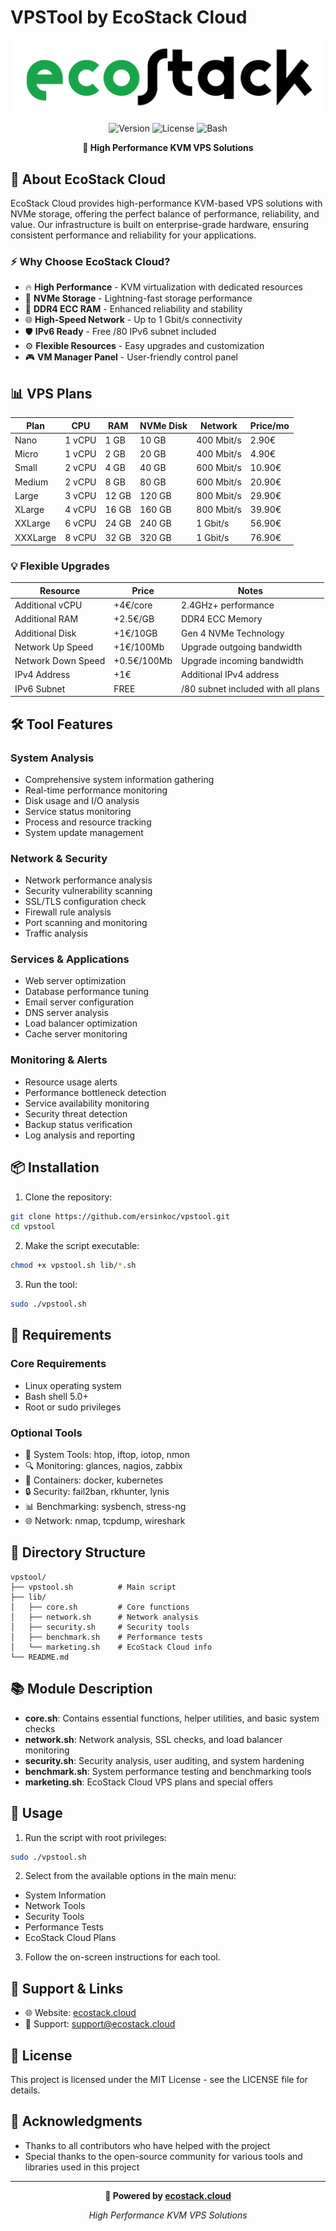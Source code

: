 # VPSTool by EcoStack Cloud

<div align="center">

![EcoStack Cloud](assets/logo.png)

![Version](https://img.shields.io/badge/version-1.0-blue.svg)
![License](https://img.shields.io/badge/license-MIT-green.svg)
![Bash](https://img.shields.io/badge/bash-5.0%2B-orange.svg)

**🚀 High Performance KVM VPS Solutions**

</div>

## 🌟 About EcoStack Cloud

EcoStack Cloud provides high-performance KVM-based VPS solutions with NVMe storage, offering the perfect balance of performance, reliability, and value. Our infrastructure is built on enterprise-grade hardware, ensuring consistent performance and reliability for your applications.

### ⚡ Why Choose EcoStack Cloud?

- 🔥 **High Performance** - KVM virtualization with dedicated resources
- 💾 **NVMe Storage** - Lightning-fast storage performance
- 🔧 **DDR4 ECC RAM** - Enhanced reliability and stability
- 🌐 **High-Speed Network** - Up to 1 Gbit/s connectivity
- 🛡️ **IPv6 Ready** - Free /80 IPv6 subnet included
- ⚙️ **Flexible Resources** - Easy upgrades and customization
- 🎮 **VM Manager Panel** - User-friendly control panel

## 📊 VPS Plans

| Plan     | CPU    | RAM   | NVMe Disk | Network    | Price/mo |
|----------|--------|-------|-----------|------------|----------|
| Nano     | 1 vCPU | 1 GB  | 10 GB     | 400 Mbit/s | 2.90€    |
| Micro    | 1 vCPU | 2 GB  | 20 GB     | 400 Mbit/s | 4.90€    |
| Small    | 2 vCPU | 4 GB  | 40 GB     | 600 Mbit/s | 10.90€   |
| Medium   | 2 vCPU | 8 GB  | 80 GB     | 600 Mbit/s | 20.90€   |
| Large    | 3 vCPU | 12 GB | 120 GB    | 800 Mbit/s | 29.90€   |
| XLarge   | 4 vCPU | 16 GB | 160 GB    | 800 Mbit/s | 39.90€   |
| XXLarge  | 6 vCPU | 24 GB | 240 GB    | 1 Gbit/s   | 56.90€   |
| XXXLarge | 8 vCPU | 32 GB | 320 GB    | 1 Gbit/s   | 76.90€   |

### 💡 Flexible Upgrades

| Resource          | Price     | Notes                                    |
|-------------------|-----------|------------------------------------------|
| Additional vCPU   | +4€/core  | 2.4GHz+ performance                     |
| Additional RAM    | +2.5€/GB  | DDR4 ECC Memory                         |
| Additional Disk   | +1€/10GB  | Gen 4 NVMe Technology                   |
| Network Up Speed  | +1€/100Mb | Upgrade outgoing bandwidth              |
| Network Down Speed| +0.5€/100Mb| Upgrade incoming bandwidth             |
| IPv4 Address      | +1€       | Additional IPv4 address                 |
| IPv6 Subnet       | FREE      | /80 subnet included with all plans      |

## 🛠️ Tool Features

### System Analysis
- Comprehensive system information gathering
- Real-time performance monitoring
- Disk usage and I/O analysis
- Service status monitoring
- Process and resource tracking
- System update management

### Network & Security
- Network performance analysis
- Security vulnerability scanning
- SSL/TLS configuration check
- Firewall rule analysis
- Port scanning and monitoring
- Traffic analysis

### Services & Applications
- Web server optimization
- Database performance tuning
- Email server configuration
- DNS server analysis
- Load balancer optimization
- Cache server monitoring

### Monitoring & Alerts
- Resource usage alerts
- Performance bottleneck detection
- Service availability monitoring
- Security threat detection
- Backup status verification
- Log analysis and reporting

## 📦 Installation

1. Clone the repository:
```bash
git clone https://github.com/ersinkoc/vpstool.git
cd vpstool
```

2. Make the script executable:
```bash
chmod +x vpstool.sh lib/*.sh
```

3. Run the tool:
```bash
sudo ./vpstool.sh
```

## 🔧 Requirements

### Core Requirements
- Linux operating system
- Bash shell 5.0+
- Root or sudo privileges

### Optional Tools
- 🔧 System Tools: htop, iftop, iotop, nmon
- 🔍 Monitoring: glances, nagios, zabbix
- 🐳 Containers: docker, kubernetes
- 🔒 Security: fail2ban, rkhunter, lynis
- 📊 Benchmarking: sysbench, stress-ng
- 🌐 Network: nmap, tcpdump, wireshark

## 📂 Directory Structure

```
vpstool/
├── vpstool.sh          # Main script
├── lib/
│   ├── core.sh         # Core functions
│   ├── network.sh      # Network analysis
│   ├── security.sh     # Security tools
│   ├── benchmark.sh    # Performance tests
│   └── marketing.sh    # EcoStack Cloud info
└── README.md
```

## 📚 Module Description

- **core.sh**: Contains essential functions, helper utilities, and basic system checks
- **network.sh**: Network analysis, SSL checks, and load balancer monitoring
- **security.sh**: Security analysis, user auditing, and system hardening
- **benchmark.sh**: System performance testing and benchmarking tools
- **marketing.sh**: EcoStack Cloud VPS plans and special offers

## 🚀 Usage

1. Run the script with root privileges:
```bash
sudo ./vpstool.sh
```

2. Select from the available options in the main menu:
- System Information
- Network Tools
- Security Tools
- Performance Tests
- EcoStack Cloud Plans

3. Follow the on-screen instructions for each tool.

## 🔗 Support & Links

- 🌐 Website: [ecostack.cloud](https://ecostack.cloud)
- 📧 Support: support@ecostack.cloud

## 📝 License

This project is licensed under the MIT License - see the LICENSE file for details.

## 🙏 Acknowledgments

- Thanks to all contributors who have helped with the project
- Special thanks to the open-source community for various tools and libraries used in this project

---

<div align="center">

**🚀 Powered by [ecostack.cloud](https://ecostack.cloud)**

*High Performance KVM VPS Solutions*

</div>
